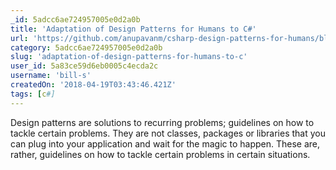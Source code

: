 ```yaml
---
_id: 5adcc6ae724957005e0d2a0b
title: 'Adaptation of Design Patterns for Humans to C#'
url: 'https://github.com/anupavanm/csharp-design-patterns-for-humans/blob/master/README.md'
category: 5adcc6ae724957005e0d2a0b
slug: 'adaptation-of-design-patterns-for-humans-to-c'
user_id: 5a83ce59d6eb0005c4ecda2c
username: 'bill-s'
createdOn: '2018-04-19T03:43:46.421Z'
tags: [c#]
---
```


Design patterns are solutions to recurring problems; guidelines on how to tackle certain problems. They are not classes, packages or libraries that you can plug into your application and wait for the magic to happen. These are, rather, guidelines on how to tackle certain problems in certain situations.
